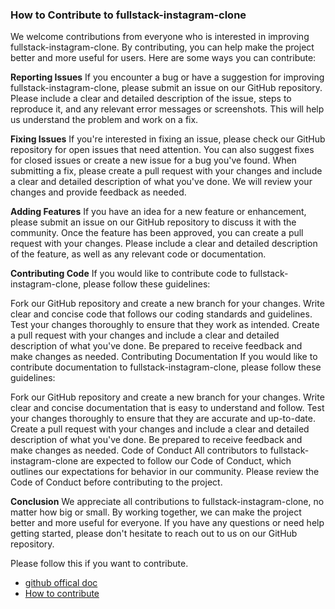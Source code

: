 ### How to Contribute to fullstack-instagram-clone

We welcome contributions from everyone who is interested in improving fullstack-instagram-clone. By contributing, you can help make the project better and more useful for users. Here are some ways you can contribute:

**Reporting Issues**
If you encounter a bug or have a suggestion for improving fullstack-instagram-clone, please submit an issue on our GitHub repository. Please include a clear and detailed description of the issue, steps to reproduce it, and any relevant error messages or screenshots. This will help us understand the problem and work on a fix.

**Fixing Issues**
If you're interested in fixing an issue, please check our GitHub repository for open issues that need attention. You can also suggest fixes for closed issues or create a new issue for a bug you've found. When submitting a fix, please create a pull request with your changes and include a clear and detailed description of what you've done. We will review your changes and provide feedback as needed.

**Adding Features**
If you have an idea for a new feature or enhancement, please submit an issue on our GitHub repository to discuss it with the community. Once the feature has been approved, you can create a pull request with your changes. Please include a clear and detailed description of the feature, as well as any relevant code or documentation.

**Contributing Code**
If you would like to contribute code to fullstack-instagram-clone, please follow these guidelines:

Fork our GitHub repository and create a new branch for your changes.
Write clear and concise code that follows our coding standards and guidelines.
Test your changes thoroughly to ensure that they work as intended.
Create a pull request with your changes and include a clear and detailed description of what you've done.
Be prepared to receive feedback and make changes as needed.
Contributing Documentation
If you would like to contribute documentation to fullstack-instagram-clone, please follow these guidelines:

Fork our GitHub repository and create a new branch for your changes.
Write clear and concise documentation that is easy to understand and follow.
Test your changes thoroughly to ensure that they are accurate and up-to-date.
Create a pull request with your changes and include a clear and detailed description of what you've done.
Be prepared to receive feedback and make changes as needed.
Code of Conduct
All contributors to fullstack-instagram-clone are expected to follow our Code of Conduct, which outlines our expectations for behavior in our community. Please review the Code of Conduct before contributing to the project.

**Conclusion**
We appreciate all contributions to fullstack-instagram-clone, no matter how big or small. By working together, we can make the project better and more useful for everyone. If you have any questions or need help getting started, please don't hesitate to reach out to us on our GitHub repository.

Please follow this if you want to contribute.

- [github offical doc](docs.github.com/en/pull-requests/collaborating-with-pull-requests/proposing-changes-to-your-work-with-pull-requests/creating-a-pull-request-from-a-fork)
- [How to contribute](dev.to/codesphere/how-to-start-contributing-to-open-source-projects-on-github-534n)
